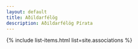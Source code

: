```yaml
---
layout: default
title: Aðildarfélög
description: Aðildarfélög Pírata
---
```

{% include list-items.html list=site.associations %}